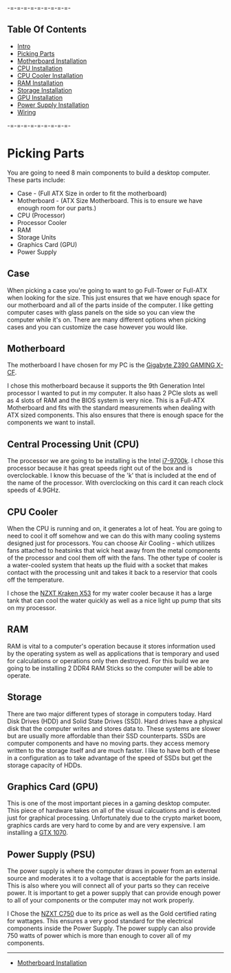 -=-=-=-=-=-=-=-=-=-

Table Of Contents
-------------------
* [Intro](./README.md)
* [Picking Parts](./parts.md)
* [Motherboard Installation](./mobo.md)
* [CPU Installation](./cpu.md)
* [CPU Cooler Installation](./cooler.md)
* [RAM Installation](./ram.md)
* [Storage Installation](./storage.md)
* [GPU Installation](./gpu.md)
* [Power Supply Installation](./psu.md)
* [Wiring](./wiring.md)

-=-=-=-=-=-=-=-=-=-

Picking Parts
=============

You are going to need 8 main components to build a desktop computer. These parts include:
* Case - (Full ATX Size in order to fit the motherboard)
* Motherboard - (ATX Size Motherboard. This is to ensure we have enough room for our parts.)
* CPU (Processor)
* Processor Cooler
* RAM
* Storage Units
* Graphics Card (GPU)
* Power Supply

Case
-----
When picking a case you're going to want to go Full-Tower or Full-ATX when looking for the size. This just ensures that we have enough space for our motherboard and all of the parts inside of the computer. I like getting computer cases with glass panels on the side so you can view the computer while it's on. There are many different options when picking cases and you can customize the case however you would like.

Motherboard
-----
The motherboard I have chosen for my PC is the [Gigabyte Z390 GAMING X-CF](https://www.gigabyte.com/Motherboard/Z390-GAMING-X-rev-10#kf).

I chose this motherboard because it supports the 9th Generation Intel processor I wanted to put in my computer. It also haas 2 PCIe slots as well as 4 slots of RAM and the BIOS system is very nice. This is a Full-ATX Motherboard and fits with the standard measurements when dealing with ATX sized components. This also ensures that there is enough space for the components we want to install.

Central Processing Unit (CPU)
-----
The processor we are going to be installing is the Intel [i7-9700k](https://ark.intel.com/content/www/us/en/ark/products/186604/intel-core-i7-9700k-processor-12m-cache-up-to-4-90-ghz.html). I chose this processor because it has great speeds right out of the box and is overclockable. I know this becuase of the 'k' that is included at the end of the name of the processor. With overclocking on this card it can reach clock speeds of 4.9GHz.

CPU Cooler
-----
When the CPU is running and on, it generates a lot of heat. You are going to need to cool it off somehow and we can do this with many cooling systems designed just for processors. You can choose Air Cooling - which utilizes fans attached to heatsinks that wick heat away from the metal components of the processor and cool them off with the fans. The other type of cooler is a water-cooled system that heats up the fluid with a socket that makes contact with the processing unit and takes it back to a reservior that cools off the temperature.

I chose the [NZXT Kraken X53](https://www.newegg.com/nzxt-liquid-cooling-system-kraken-x/p/N82E16835146066?item=N82E16835146066&source=region&nm_mc=knc-googleadwords-pc&cm_mmc=knc-googleadwords-pc-_-pla-_-liquid+%2f+water+cooling-_-N82E16835146066&gclsrc=ds) for my water cooler because it has a large tank that can cool the water quickly as well as a nice light up pump that sits on my processor.

RAM
-----
RAM is vital to a computer's operation because it stores information used by the operating system as well as applications that is temporary and used for calculations or operations only then destroyed. For this build we are going to be installing 2 DDR4 RAM Sticks so the computer will be able to operate.

Storage
-----
There are two major different types of storage in computers today. Hard Disk Drives (HDD) and Solid State Drives (SSD). Hard drives have a physical disk that the computer writes and stores data to. These systems are slower but are usually more affordable than their SSD counterparts. SSDs are computer components and have no moving parts. they access memory written to the storage itself and are much faster. I like to have both of these in a configuration as to take advantage of the speed of SSDs but get the storage capacity of HDDs.

Graphics Card (GPU)
-----
This is one of the most important pieces in a gaming desktop computer. This piece of hardware takes on all of the visual calcuations and is devoted just for graphical processing. Unfortunately due to the crypto market boom, graphics cards are very hard to come by and are very expensive. I am installing a [GTX 1070](https://www.nvidia.com/en-in/geforce/products/10series/geforce-gtx-1070/).

Power Supply (PSU)
-----
The power supply is where the computer draws in power from an external source and moderates it to a voltage that is acceptable for the parts inside. This is also where you will connect all of your parts so they can receive power. It is important to get a power supply that can provide enough power to all of your components or the computer may not work properly.

I Chose the [NZXT C750](https://www.nzxt.com/products/c750) due to its price as well as the Gold certified rating for wattages. This ensures a very good standard for the electrical components inside the Power Supply. The power supply can also provide 750 watts of power which is more than enough to cover all of my components.

-----

* [Motherboard Installation](./mobo.md)
